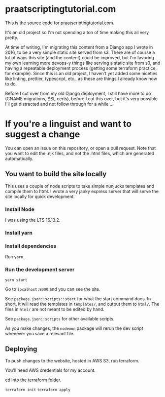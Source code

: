 # praatscriptingtutorial.com

This is the source code for praatscriptingtutorial.com.

It's an old project so I'm not spending a ton of time making this all very pretty.

At time of writing, I'm migrating this content from a Django app I wrote in 2016,
to be a very simple static site served from s3. There are of course a lot of ways
this site (and the content) could be improved, but I'm favoring my own learning
more devops-y things like serving a static site from s3, and having a repeatable
deployment process (getting some terraform practice, for example). Since this is
an old project, I haven't yet added some niceties like linting, prettier, typescript,
etc., as these are things I already know how to do.

Before I cut over from my old Django deployment, I still have more to do (CNAME
migrations, SSL certs), before I cut this over, but it's very possible I'll get
distracted and not follow through for a while ...

# If you're a linguist and want to suggest a change

You can open an issue on this repository, or open a pull request. Note that
you want to edit the .njk files, and not the .html files, which are generated
automatically.

## You want to build the site locally

This uses a couple of node scripts to take simple nunjucks templates and compile them
to html. I wrote a very janky express server that will serve the site locally for
quick development.

### Install Node

I was using the LTS 16.13.2.

### Install yarn

### Install dependencies

Run `yarn`.

### Run the development server

`yarn start`

Go to `localhost:8000` and you can see the site.

See `package.json::scripts::start` for what the start command does. In short, it
will read the templates in `templates/`, and output them to `html/`.
The files in `html/` are not meant to be edited by hand.

See `package.json::scripts` for other available scripts.

As you make changes, the `nodemon` package will rerun the dev script whenever you
save a relevant file.

## Deploying

To push changes to the website, hosted in AWS S3, run terraform.

You'll need AWS credentials for my account.

cd into the terraform folder.

`terraform init`
`terraform apply`